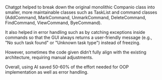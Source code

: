 Chatgpt helped to break down the original monolithic Companio class into smaller, more maintainable classes such as TaskList and command classes (AddCommand, MarkCommand, UnmarkCommand, DeleteCommand, FindCommand, ViewCommand, ByeCommand).

It also helped in error handling such as by catching exceptions inside commands so that the GUI always returns a user-friendly message (e.g., "No such task found" or "Unknown task type") instead of freezing.

However, sometimes the code given didn’t fully align with the existing architecture, requiring manual adjustments.

Overall, using AI saved 50-60% of the effort needed for OOP implementation as well as error handling.